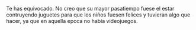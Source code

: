 Te has equivocado. No creo que su mayor pasatiempo fuese el estar contruyendo juguetes para que los niños fuesen felices y tuvieran
algo que hacer, ya que en aquella epoca no había videojuegos.
